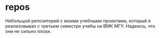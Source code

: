 # repos
Небольшой репозиторий с моими учебными проектами, который я реализовывал с третьем семестре учебы на ВМК МГУ. Надеюсь, что они не сильно плохи.
